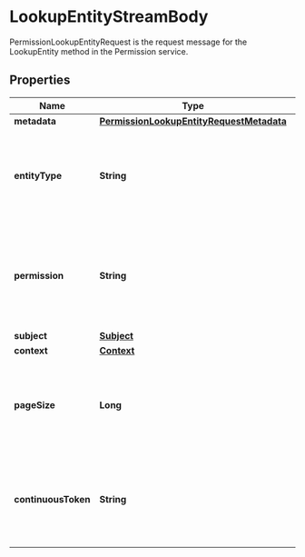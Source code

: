

# LookupEntityStreamBody

PermissionLookupEntityRequest is the request message for the LookupEntity method in the Permission service.

## Properties

| Name | Type | Description | Notes |
|------------ | ------------- | ------------- | -------------|
|**metadata** | [**PermissionLookupEntityRequestMetadata**](PermissionLookupEntityRequestMetadata.md) |  |  [optional] |
|**entityType** | **String** | Type of the entity to lookup, required, must start with a letter and can include alphanumeric and underscore, max 64 bytes. |  [optional] |
|**permission** | **String** | Name of the permission to check, required, must start with a letter and can include alphanumeric and underscore, max 64 bytes. |  [optional] |
|**subject** | [**Subject**](Subject.md) |  |  [optional] |
|**context** | [**Context**](Context.md) |  |  [optional] |
|**pageSize** | **Long** | page_size is the number of tenants to be returned in the response. The value should be between 1 and 100. |  [optional] |
|**continuousToken** | **String** | continuous_token is an optional parameter used for pagination. It should be the value received in the previous response. |  [optional] |



